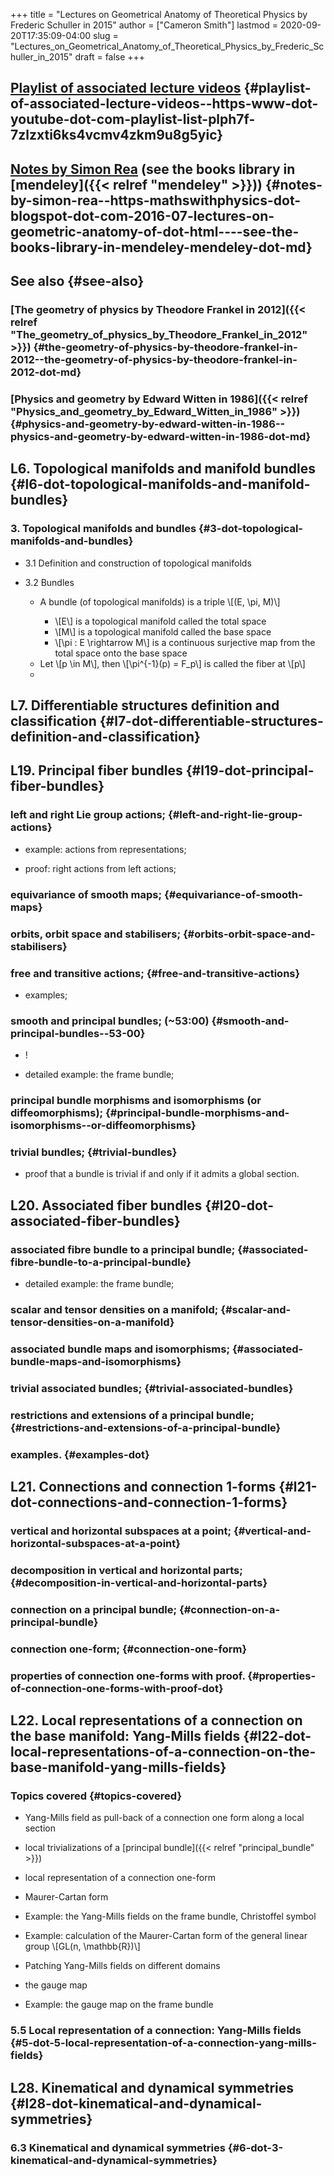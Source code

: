 +++
title = "Lectures on Geometrical Anatomy of Theoretical Physics by Frederic Schuller in 2015"
author = ["Cameron Smith"]
lastmod = 2020-09-20T17:35:09-04:00
slug = "Lectures_on_Geometrical_Anatomy_of_Theoretical_Physics_by_Frederic_Schuller_in_2015"
draft = false
+++

## [Playlist of associated lecture videos](<https://www.youtube.com/playlist?list=PLPH7f%5F7ZlzxTi6kS4vCmv4ZKm9u8g5yic>) {#playlist-of-associated-lecture-videos--https-www-dot-youtube-dot-com-playlist-list-plph7f-7zlzxti6ks4vcmv4zkm9u8g5yic}


## [Notes by Simon Rea](<https://mathswithphysics.blogspot.com/2016/07/lectures-on-geometric-anatomy-of.html>) (see the books library in [mendeley]({{< relref "mendeley" >}})) {#notes-by-simon-rea--https-mathswithphysics-dot-blogspot-dot-com-2016-07-lectures-on-geometric-anatomy-of-dot-html----see-the-books-library-in-mendeley-mendeley-dot-md}


## See also {#see-also}


### [The geometry of physics by Theodore Frankel in 2012]({{< relref "The_geometry_of_physics_by_Theodore_Frankel_in_2012" >}}) {#the-geometry-of-physics-by-theodore-frankel-in-2012--the-geometry-of-physics-by-theodore-frankel-in-2012-dot-md}


### [Physics and geometry by Edward Witten in 1986]({{< relref "Physics_and_geometry_by_Edward_Witten_in_1986" >}}) {#physics-and-geometry-by-edward-witten-in-1986--physics-and-geometry-by-edward-witten-in-1986-dot-md}


## L6. Topological manifolds and manifold bundles {#l6-dot-topological-manifolds-and-manifold-bundles}


### 3. Topological manifolds and bundles {#3-dot-topological-manifolds-and-bundles}

<!--list-separator-->

-  3.1 Definition and construction of topological manifolds

<!--list-separator-->

-  3.2 Bundles

    <!--list-separator-->

    -  A bundle (of topological manifolds) is a triple \\[(E, \pi, M)\\]

        <!--list-separator-->

        -  \\[E\\] is a topological manifold called the total space

        <!--list-separator-->

        -  \\[M\\] is a topological manifold called the base space

        <!--list-separator-->

        -  \\[\pi : E \rightarrow M\\] is a continuous surjective map from the total space onto the base space

    <!--list-separator-->

    -  Let \\[p \in M\\], then \\[\pi^{-1}(p) = F\_p\\] is called the fiber at \\[p\\]

    <!--list-separator-->

    -


## L7. Differentiable structures definition and classification {#l7-dot-differentiable-structures-definition-and-classification}


## L19. Principal fiber bundles {#l19-dot-principal-fiber-bundles}


### left and right Lie group actions; {#left-and-right-lie-group-actions}

<!--list-separator-->

-  example: actions from representations;

<!--list-separator-->

-  proof: right actions from left actions;


### equivariance of smooth maps; {#equivariance-of-smooth-maps}


### orbits, orbit space and stabilisers; {#orbits-orbit-space-and-stabilisers}


### free and transitive actions; {#free-and-transitive-actions}

<!--list-separator-->

-  examples;


### smooth and principal bundles; (~53:00) {#smooth-and-principal-bundles--53-00}

<!--list-separator-->

-  \![](<https://firebasestorage.googleapis.com/v0/b/firescript-577a2.appspot.com/o/imgs%2Fapp%2Fcameronraysmith%2FhNgQjn4HYJ?alt=media&token=57d85883-12b0-45b6-8e57-fe743f0dc376>)

<!--list-separator-->

-  detailed example: the frame bundle;


### principal bundle morphisms and isomorphisms (or diffeomorphisms); {#principal-bundle-morphisms-and-isomorphisms--or-diffeomorphisms}


### trivial bundles; {#trivial-bundles}

<!--list-separator-->

-  proof that a bundle is trivial if and only if it admits a global section.


## L20. Associated fiber bundles {#l20-dot-associated-fiber-bundles}


### associated fibre bundle to a principal bundle; {#associated-fibre-bundle-to-a-principal-bundle}

<!--list-separator-->

-  detailed example: the frame bundle;


### scalar and tensor densities on a manifold; {#scalar-and-tensor-densities-on-a-manifold}


### associated bundle maps and isomorphisms; {#associated-bundle-maps-and-isomorphisms}


### trivial associated bundles; {#trivial-associated-bundles}


### restrictions and extensions of a principal bundle; {#restrictions-and-extensions-of-a-principal-bundle}


### examples. {#examples-dot}


## L21. Connections and connection 1-forms {#l21-dot-connections-and-connection-1-forms}


### vertical and horizontal subspaces at a point; {#vertical-and-horizontal-subspaces-at-a-point}


### decomposition in vertical and horizontal parts; {#decomposition-in-vertical-and-horizontal-parts}


### connection on a principal bundle; {#connection-on-a-principal-bundle}


### connection one-form; {#connection-one-form}


### properties of connection one-forms with proof. {#properties-of-connection-one-forms-with-proof-dot}


## L22. Local representations of a connection on the base manifold: Yang-Mills fields {#l22-dot-local-representations-of-a-connection-on-the-base-manifold-yang-mills-fields}


### Topics covered {#topics-covered}

<!--list-separator-->

-  Yang-Mills field as pull-back of a connection one form along a local section

<!--list-separator-->

-  local trivializations of a [principal bundle]({{< relref "principal_bundle" >}})

<!--list-separator-->

-  local representation of a connection one-form

<!--list-separator-->

-  Maurer-Cartan form

<!--list-separator-->

-  Example: the Yang-Mills fields on the frame bundle, Christoffel symbol

<!--list-separator-->

-  Example: calculation of the Maurer-Cartan form of the general linear group \\[GL(n, \mathbb{R})\\]

<!--list-separator-->

-  Patching Yang-Mills fields on different domains

<!--list-separator-->

-  the gauge map

<!--list-separator-->

-  Example: the gauge map on the frame bundle


### 5.5 Local representation of a connection: Yang-Mills fields {#5-dot-5-local-representation-of-a-connection-yang-mills-fields}


## L28. Kinematical and dynamical symmetries {#l28-dot-kinematical-and-dynamical-symmetries}


### 6.3 Kinematical and dynamical symmetries {#6-dot-3-kinematical-and-dynamical-symmetries}
